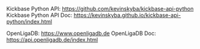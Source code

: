Kickbase Python API:        https://github.com/kevinskyba/kickbase-api-python
Kickbase Python API Doc:    https://kevinskyba.github.io/kickbase-api-python/index.html

OpenLigaDB:                 https://www.openligadb.de
OpenLigaDB Doc:             https://api.openligadb.de/index.html
